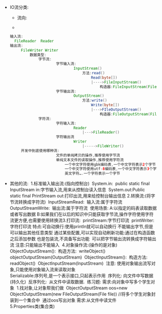 * IO流分类:

  *  流向:

    *  

  ```java
  输入流:
  	FileReader  Reader
  输出流:
       FileWriter Writer		
   ​		数据类型:		
   ​			字节流:
   ​					字节输入流:
   ​							InputStream()
   ​								方法:read()
   ​									Read(byte[])
   ​									|---->FileInputStream()
   ​										构造器:FileInputStream(File)
   ​					字节输出流:
   ​							OutputStream()
   ​								方法:write()
   ​									Write(byte[])
   ​									|--->FIleOutputStream()
   ​										构造器:FileOutputStream(File)
   ​			字符流:
   ​					字符输入流:
   ​							Reader
   ​								|--->FileReader()
   ​					字符输出流
   ​							Writer
   ​								|----->FileWriter()
   ​	开发中到底使用哪种流:
   ​					文件的单纯拷贝的操作,推荐使用字节流
   ​					单纯文本文件的读取操作,推荐使用字符流
   ​						一个中文字符使用gbk编码表,一个中文字符表示2个字节
   ​						一个中文字符使用utf-8编码表,一个中文字符表示3个字节
   ​						英文字符….一个字符表示一个字节
  ```

* 其他的流:
  ​		1.标准输入输出流:(指向控制台)
  ​					System.in:
  ​							public static final InputStream in:字节输入流,用来从控制台读入信息
  ​					System.out:
  ​							Public static final PrintStream out:打印出流,用来给控制台输出信息
  ​		2.转换流:(将字节流转换成字符流)
  ​					InputStreamRead:
  ​								输入流:属于字符流
  ​					OutputStreamWrite:
  ​								输出流:属于字符流
  ​					使用场景:
  ​							A:以指定的码表读取数据或者写出数据
  ​							B:如果我们在以后的知识中只能获取字节流,操作字符使用字符流更方便,也需要使用转换流
  ​		3.打印流:
  ​					printStream:字节打印流
  ​					printWriter:字符打印流
  ​							特点:可自动换行:使用println就可以自动换行
  ​								不能输出字节,但是可以输出其他任意类型
  ​								通过某些配置,可以实现自动刷新功能:通过在构造函数之后添加参数
  ​								也是包装流,不具备写出功能
  ​								可以把字节输出流转换成字符输出流
  ​					注意:只能输出不能输入
  ​		4.对象操作流:(操作的是对象)
  ​					ObjectOutputStream():
  ​							构造方法:
  ​									writeObject()
  ​									objectOutputStream(OutputStream)
  ​					ObjectInputStream():
  ​							构造方法:
  ​									readObject()
  ​									ObjectInputStream(InputStream)
  ​				注意:
  ​					使用对象输出流写对象,只能使用对象输入流来读取对象		
  ​				Serializable:序列号,是一个表示接口,只起表示作用
  ​				序列化:
  ​						向文件中写数据(持久化)
  ​				反序列化:
  ​						从文件中读取数据.
  ​				练习题:
  ​						需求:向对象中写多个学生对象
  ​							1.找对象,让对象帮我们做
  ​								ObjectOutputStream oos=new ObjectOutputStream(new FileOutputStream(File file))
  ​								//将多个学生对象封装到一个集合中
  ​								通过oos写出对象
  ​						需求:从文件中读文件	     
  ​		5.Properties类(集合类)
